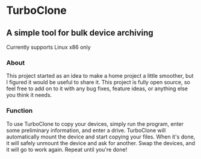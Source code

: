 # TurboClone
## A simple tool for bulk device archiving
Currently supports Linux x86 only

### About
This project started as an idea to make a home project a little smoother, but I figured it would be useful to share it. This project is fully open source, so feel free to add on to it with any bug fixes, feature ideas, or anything else you think it needs.

### Function
To use TurboClone to copy your devices, simply run the program, enter some preliminary information, and enter a drive. TurboClone will automatically mount the device and start copying your files. When it's done, it will safely unmount the device and ask for another. Swap the devices, and it will go to work again. Repeat until you're done!